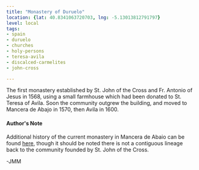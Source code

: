 ```yaml
---
title: "Monastery of Duruelo"
location: {lat: 40.8341063720703, lng: -5.13013812791797}
level: local
tags:
- spain
- duruelo
- churches
- holy-persons
- teresa-avila
- discalced-carmelites
- john-cross

---
```



The first monastery established by St. John of the Cross and Fr. Antonio of Jesus in 1568, using a small farmhouse which had been donated to St. Teresa of Avila.  Soon the community outgrew the building, and moved to Mancera de Abajo in 1570, then Avila in 1600.

#### Author's Note

Additional history of the current monastery in Mancera de Abaio can be found [here](https://salamancartvaldia.es/noticia/2023-03-02-la-vida-en-el-monasterio-de-mancera-de-abajo-es-ilusionante-porque-cada-hora-es-la-de-amar-a-dios-316830), though it should be noted there is not a contiguous lineage back to the community founded by St. John of the Cross.

-JMM




